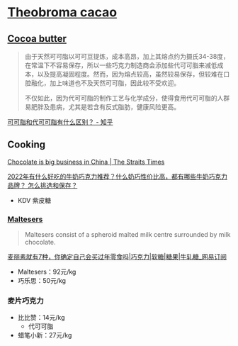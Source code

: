 # [Theobroma cacao](https://en.wikipedia.org/wiki/Theobroma_cacao)
## [Cocoa butter](https://en.wikipedia.org/wiki/Cocoa_butter)
> 由于天然可可脂以可可豆提炼，成本高昂，加上其熔点约为摄氏34-38度，在常温下不容易保存，所以一些巧克力制造商会添加些代可可脂来减低成本，以及提高凝固程度。然而，因为熔点较高，虽然较易保存，但较难在口腔融化，加上味道也不及天然可可脂，因此较不受欢迎。
> 
> 不仅如此，因为代可可脂的制作工艺与化学成分，使得食用代可可脂的人群易肥胖及患病，尤其是若含有反式脂肪，健康风险更高。

[可可脂和代可可脂有什么区别？ - 知乎](https://www.zhihu.com/question/364859938)

## Cooking
[Chocolate is big business in China | The Straits Times](https://www.straitstimes.com/lifestyle/food/chocolate-is-big-business-in-china)

[2022年有什么好吃的牛奶巧克力推荐？什么奶巧性价比高，都有哪些牛奶巧克力品牌？ 怎么挑选和保存？](https://www.zhihu.com/tardis/zm/art/369375940?source_id=1003)

- KDV 紫皮糖

### [Maltesers](https://en.wikipedia.org/wiki/Maltesers)
> Maltesers consist of a spheroid malted milk centre surrounded by milk chocolate.

[麦丽素就有7种，你确定自己会买过年零食吗|巧克力|软糖|糖果|牛轧糖\_网易订阅](https://www.163.com/dy/article/FB4UAI5F0517KQIU.html)

- Maltesers：92元/kg
- 巧乐思：50元/kg

### 麦片巧克力
- 比比赞：14元/kg
  - 代可可脂
- 蜡笔小新：27元/kg